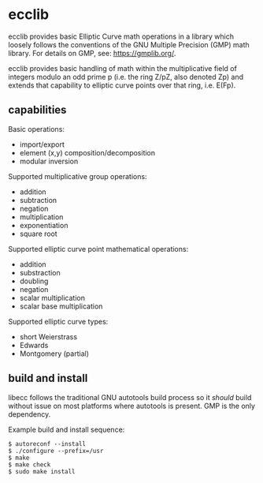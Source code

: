 # ecclib

ecclib provides basic Elliptic Curve math operations in a library which loosely
follows the conventions of the GNU Multiple Precision (GMP) math library. For
details on GMP, see: https://gmplib.org/.

ecclib provides basic handling of math within the multiplicative field of
integers modulo an odd prime p (i.e. the ring Z/pZ, also denoted Zp) and extends that
capability to elliptic curve points over that ring, i.e. E(Fp).

## capabilities

Basic operations:
* import/export
* element (x,y) composition/decomposition
* modular inversion

Supported multiplicative group operations:
* addition
* subtraction
* negation
* multiplication
* exponentiation
* square root

Supported elliptic curve point mathematical operations:
* addition
* substraction
* doubling
* negation
* scalar multiplication
* scalar base multiplication

Supported elliptic curve types:
* short Weierstrass
* Edwards
* Montgomery (partial)

## build and install

libecc follows the traditional GNU autotools build process so it _should_
build without issue on most platforms where autotools is present. GMP is the
only dependency. 

Example build and install sequence:

```
$ autoreconf --install
$ ./configure --prefix=/usr
$ make
$ make check
$ sudo make install
```
